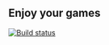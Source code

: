 ## Enjoy your games
[![Build status](https://build.appcenter.ms/v0.1/apps/86daafbf-4793-43b3-924d-b5613ec294bd/branches/dev/badge)](https://appcenter.ms)
